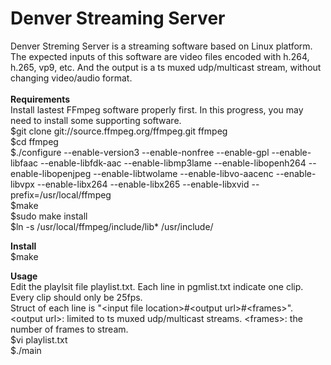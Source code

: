 # Denver Streaming Server
Denver Streming Server is a streaming software based on Linux platform. The expected inputs of this software are video files encoded with h.264, h.265, vp9, etc. And the output is a ts muxed udp/multicast stream, without changing video/audio format.<br />  
<b>Requirements</b><br />
Install lastest FFmpeg software properly first. In this progress, you may need to install some supporting software.<br />
$git clone git://source.ffmpeg.org/ffmpeg.git ffmpeg<br />
$cd ffmpeg<br />
$./configure --enable-version3 --enable-nonfree --enable-gpl --enable-libfaac --enable-libfdk-aac --enable-libmp3lame --enable-libopenh264 --enable-libopenjpeg --enable-libtwolame --enable-libvo-aacenc --enable-libvpx --enable-libx264 --enable-libx265 --enable-libxvid --prefix=/usr/local/ffmpeg<br />
$make<br />
$sudo make install<br />
$ln -s /usr/local/ffmpeg/include/lib* /usr/include/<br />

<b>Install</b><br />
$make<br />

<b>Usage</b><br />
Edit the playlsit file playlist.txt. Each line in pgmlist.txt indicate one clip. Every clip should only be 25fps.<br /> 
Struct of each line is &quot;&lt;input file location&gt;#&lt;output url&gt;#&lt;frames&gt;&quot;.<br /> 
&lt;output url&gt;: limited to ts muxed udp/multicast streams. &lt;frames&gt;: the number of frames to stream.<br />
$vi playlist.txt<br />
$./main<br />
